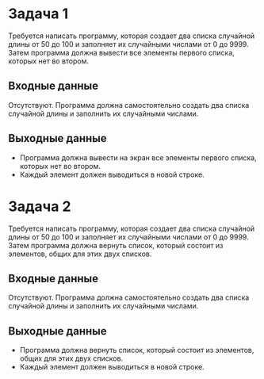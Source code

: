 # Задача 1
Требуется написать программу, которая создает два списка случайной длины от 50 до 100 и заполняет их случайными числами от 0 до 9999. Затем программа должна вывести все элементы первого списка, которых нет во втором.

## Входные данные
Отсутствуют. Программа должна самостоятельно создать два списка случайной длины и заполнить их случайными числами.

## Выходные данные
- Программа должна вывести на экран все элементы первого списка, которых нет во втором. 
- Каждый элемент должен выводиться в новой строке.

# Задача 2
Требуется написать программу, которая создает два списка случайной длины от 50 до 100 и заполняет их случайными числами от 0 до 9999. Затем программа должна вернуть список, который состоит из элементов, общих для этих двух списков.

## Входные данные
Отсутствуют. Программа должна самостоятельно создать два списка случайной длины и заполнить их случайными числами.

## Выходные данные
- Программа должна вернуть список, который состоит из элементов, общих для этих двух списков. 
- Каждый элемент должен выводиться в новой строке.
